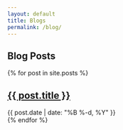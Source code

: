 ```yaml
---
layout: default
title: Blogs
permalink: /blog/
---
```


## Blog Posts

<div class="blog-list">
    {% for post in site.posts %}
    <article class="blog-preview">
        <h2 class="blog-title">
            <a href="{{ post.url | relative_url }}">{{ post.title }}</a>
        </h2>
        <time class="blog-date">{{ post.date | date: "%B %-d, %Y" }}</time>
    </article>
    {% endfor %}
</div>
